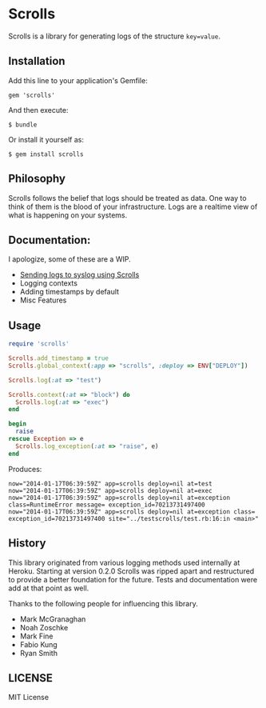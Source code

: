 # Scrolls

Scrolls is a library for generating logs of the structure `key=value`.

## Installation

Add this line to your application's Gemfile:

    gem 'scrolls'

And then execute:

    $ bundle

Or install it yourself as:

    $ gem install scrolls

## Philosophy

Scrolls follows the belief that logs should be treated as data. One way to think of them is the blood of your infrastructure. Logs are a realtime view of what is happening on your systems.

## Documentation:

I apologize, some of these are a WIP.

* [Sending logs to syslog using Scrolls](https://github.com/asenchi/scrolls/tree/master/docs/syslog.md)
* Logging contexts
* Adding timestamps by default
* Misc Features

## Usage

```ruby
require 'scrolls'

Scrolls.add_timestamp = true
Scrolls.global_context(:app => "scrolls", :deploy => ENV["DEPLOY"])

Scrolls.log(:at => "test")

Scrolls.context(:at => "block") do
  Scrolls.log(:at => "exec")
end

begin
  raise
rescue Exception => e
  Scrolls.log_exception(:at => "raise", e)
end
```

Produces:

```
now="2014-01-17T06:39:59Z" app=scrolls deploy=nil at=test
now="2014-01-17T06:39:59Z" app=scrolls deploy=nil at=exec
now="2014-01-17T06:39:59Z" app=scrolls deploy=nil at=exception class=RuntimeError message= exception_id=70213731497400
now="2014-01-17T06:39:59Z" app=scrolls deploy=nil at=exception class= exception_id=70213731497400 site="../testscrolls/test.rb:16:in <main>"
```

## History

This library originated from various logging methods used internally
at Heroku. Starting at version 0.2.0 Scrolls was ripped apart and
restructured to provide a better foundation for the future. Tests and
documentation were add at that point as well.

Thanks to the following people for influencing this library.

* Mark McGranaghan
* Noah Zoschke
* Mark Fine
* Fabio Kung
* Ryan Smith

## LICENSE

MIT License
